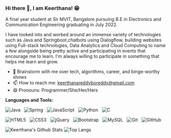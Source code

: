 

<!--
**Keerthanab14/Keerthanab14** is a ✨ _special_ ✨ repository because its `README.md` (this file) appears on your GitHub profile.

Here are some ideas to get you started:

- 🔭 I’m currently working on ...
- 🌱 I’m currently learning ...
- 👯 I’m looking to collaborate on ...
- 🤔 I’m looking for help with ...
- 💬 Ask me about ...
- 📫 How to reach me: ...
- 😄 Pronouns: ...
- ⚡ Fun fact: ...
-->
### Hi there 👋, I am Keerthana! 😁
<!--
**rusty-sj/rusty-sj** is a ✨ _special_ ✨ repository because its `README.md` (this file) appears on your GitHub profile.
Here are some ideas to get you started:

- 🔭 I’m currently working on ...
- 🌱 I’m currently learning ...
- 👯 I’m looking to collaborate on ...
- 🤔 I’m looking for help with ...
- 💬 Ask me about ...
- 📫 How to reach me: ...
- 😄 Pronouns: ...
- ⚡ Fun fact: ...
- 🤔 I’m looking for help with Statistics
- 👯 I’m looking to collaborate on ...
-->

A final year student at Sir MVIT, Bangalore pursuing B.E in Electronics and Communication Engineering graduating in July 2022.

I have looked into and worked around an immense variety of technologies such as Java and Springboot,chatbots using Dialogflow, building websites using Full-stack technologies, Data Analytics and Cloud Computing to name a few alongside being pretty active and participating in events that encourage me to learn. I'm always willing to participate in something that helps me learn and grow.
<!-- - 🔭 I’m currently researching at the intersection of machine learning and databases with the [IDEA Lab](http://web.engr.oregonstate.edu/~termehca/)-->
- 💬 Brainstorm with me over tech, algorithms, career, and  binge-worthy shows 
- 📫 How to reach me: keerthanareddyboreddy@gmail.com
- 😄 Pronouns: Programmer/She/Her/Hers
<!-- - ⚡ Fun fact: Checkout my [Lean2Lead Pune](https://www.linkedin.com/in/lean2lead-pune-bbb92a169) Community if you are ambitious!
- 📝 [Resume](https://rusty-sj.github.io/media/Rashmi_Jadhav.pdf)-->

**Languages and Tools:** 

![Java](https://img.shields.io/badge/-Java-black?logo=java&style=social)&nbsp;&nbsp;
![Spring](https://img.shields.io/badge/-Spring%20Framework-black?logo=spring&style=social)&nbsp;&nbsp;
![JavaScript](https://img.shields.io/badge/-JavaScript-black?logo=javascript&style=social)&nbsp;&nbsp;
![Python](https://img.shields.io/badge/-Python-black?logo=Python&style=social)&nbsp;&nbsp;
![C](https://img.shields.io/badge/-C-black?logo=c&style=social)&nbsp;&nbsp;
<!--![Android](https://img.shields.io/badge/-Android-black?logo=android&style=social)&nbsp;&nbsp;-->
![HTML5](https://img.shields.io/badge/-HTML5-black?logo=html5&style=social)&nbsp;&nbsp;
![CSS3](https://img.shields.io/badge/-CSS3-black?logo=css3&style=social)&nbsp;&nbsp;
![jQuery](https://img.shields.io/badge/-jQuery-black?logo=jquery&style=social)&nbsp;&nbsp;
![Bootstrap](https://img.shields.io/badge/-Bootstrap-black?logo=bootstrap&style=social)&nbsp;&nbsp;
![MySQL](https://img.shields.io/badge/-MySQL-black?logo=mysql&style=social)&nbsp;&nbsp;
![Git](https://img.shields.io/badge/-Git-black?logo=git&style=social)&nbsp;&nbsp;
![GitHub](https://img.shields.io/badge/-GitHub-black?logo=github&style=social)&nbsp;&nbsp;

![Keerthana's Github Stats](https://github-readme-stats.vercel.app/api?username=Keerthanab14&count_private=true&show_icons=true&include_all_commits=true)
![Top Langs](https://github-readme-stats.vercel.app/api/top-langs/?username=Keerthanab14&layout=compact)

<!--![Visitor Badge](https://visitor-badge.laobi.icu/badge?page_id=Keerthanab14.rusty-sj)-->
